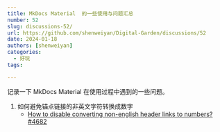 ```yaml
---
title: MkDocs Material  的一些使用与问题汇总
number: 52
slug: discussions-52/
url: https://github.com/shenweiyan/Digital-Garden/discussions/52
date: 2024-01-18
authors: [shenweiyan]
categories: 
  - 好玩
tags: 

---
```


记录一下 MkDocs Material 在使用过程中遇到的一些问题。

<!-- more -->

1. 如何避免锚点链接的非英文字符转换成数字    
   - [How to disable converting non-english header links to numbers?#4682](https://github.com/squidfunk/mkdocs-material/discussions/4682)

<script src="https://giscus.app/client.js"
	data-repo="shenweiyan/Digital-Garden"
	data-repo-id="R_kgDOKgxWlg"
	data-mapping="number"
	data-term="52"
	data-reactions-enabled="1"
	data-emit-metadata="0"
	data-input-position="bottom"
	data-theme="light"
	data-lang="zh-CN"
	crossorigin="anonymous"
	async>
</script>
